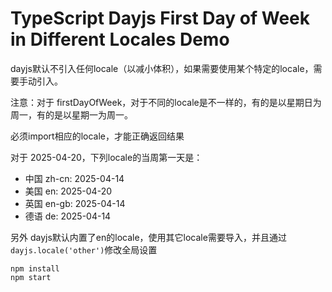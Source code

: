 TypeScript Dayjs First Day of Week in Different Locales Demo
=============================================================

dayjs默认不引入任何locale（以减小体积），如果需要使用某个特定的locale，需要手动引入。

注意：对于 firstDayOfWeek，对于不同的locale是不一样的，有的是以星期日为周一，有的是以星期一为周一。

必须import相应的locale，才能正确返回结果

对于 2025-04-20，下列locale的当周第一天是：

- 中国 zh-cn: 2025-04-14
- 美国 en: 2025-04-20
- 英国 en-gb: 2025-04-14
- 德语 de: 2025-04-14

另外 dayjs默认内置了en的locale，使用其它locale需要导入，并且通过`dayjs.locale('other')`修改全局设置

```
npm install
npm start
```
